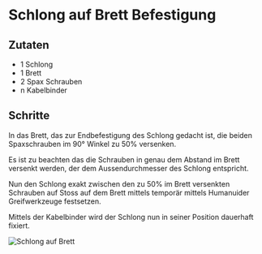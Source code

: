 Schlong auf Brett Befestigung
=============================


Zutaten
-------
* 1 Schlong
* 1 Brett
* 2 Spax Schrauben
* n Kabelbinder



Schritte
--------

In das Brett, das zur Endbefestigung des Schlong gedacht ist,
die beiden Spaxschrauben im 90° Winkel zu 50% versenken.

Es ist zu beachten das die Schrauben in genau dem Abstand im Brett versenkt werden,
der dem Aussendurchmesser des Schlong entspricht.

Nun den Schlong exakt zwischen den zu 50% im Brett versenkten Schrauben auf Stoss
auf dem Brett mittels temporär mittels Humanuider Greifwerkzeuge festsetzen.

Mittels der Kabelbinder wird der Schlong nun in seiner Position dauerhaft fixiert.


![Schlong auf Brett](http://i.imgur.com/XAWNRmf.jpg)
